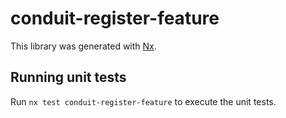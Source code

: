 # conduit-register-feature

This library was generated with [Nx](https://nx.dev).

## Running unit tests

Run `nx test conduit-register-feature` to execute the unit tests.
